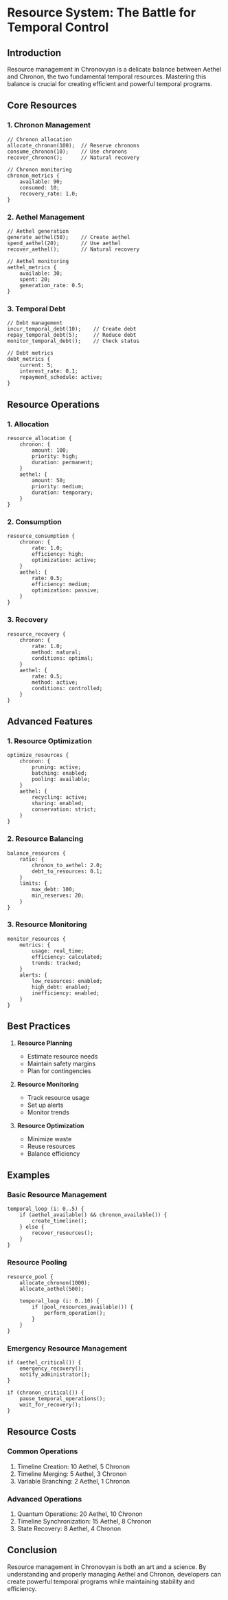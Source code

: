 # Resource System: The Battle for Temporal Control

## Introduction
Resource management in Chronovyan is a delicate balance between Aethel and Chronon, the two fundamental temporal resources. Mastering this balance is crucial for creating efficient and powerful temporal programs.

## Core Resources

### 1. Chronon Management
```chronovyan
// Chronon allocation
allocate_chronon(100);  // Reserve chronons
consume_chronon(10);    // Use chronons
recover_chronon();      // Natural recovery

// Chronon monitoring
chronon_metrics {
    available: 90;
    consumed: 10;
    recovery_rate: 1.0;
}
```

### 2. Aethel Management
```chronovyan
// Aethel generation
generate_aethel(50);    // Create aethel
spend_aethel(20);       // Use aethel
recover_aethel();       // Natural recovery

// Aethel monitoring
aethel_metrics {
    available: 30;
    spent: 20;
    generation_rate: 0.5;
}
```

### 3. Temporal Debt
```chronovyan
// Debt management
incur_temporal_debt(10);    // Create debt
repay_temporal_debt(5);     // Reduce debt
monitor_temporal_debt();    // Check status

// Debt metrics
debt_metrics {
    current: 5;
    interest_rate: 0.1;
    repayment_schedule: active;
}
```

## Resource Operations

### 1. Allocation
```chronovyan
resource_allocation {
    chronon: {
        amount: 100;
        priority: high;
        duration: permanent;
    }
    aethel: {
        amount: 50;
        priority: medium;
        duration: temporary;
    }
}
```

### 2. Consumption
```chronovyan
resource_consumption {
    chronon: {
        rate: 1.0;
        efficiency: high;
        optimization: active;
    }
    aethel: {
        rate: 0.5;
        efficiency: medium;
        optimization: passive;
    }
}
```

### 3. Recovery
```chronovyan
resource_recovery {
    chronon: {
        rate: 1.0;
        method: natural;
        conditions: optimal;
    }
    aethel: {
        rate: 0.5;
        method: active;
        conditions: controlled;
    }
}
```

## Advanced Features

### 1. Resource Optimization
```chronovyan
optimize_resources {
    chronon: {
        pruning: active;
        batching: enabled;
        pooling: available;
    }
    aethel: {
        recycling: active;
        sharing: enabled;
        conservation: strict;
    }
}
```

### 2. Resource Balancing
```chronovyan
balance_resources {
    ratio: {
        chronon_to_aethel: 2.0;
        debt_to_resources: 0.1;
    }
    limits: {
        max_debt: 100;
        min_reserves: 20;
    }
}
```

### 3. Resource Monitoring
```chronovyan
monitor_resources {
    metrics: {
        usage: real_time;
        efficiency: calculated;
        trends: tracked;
    }
    alerts: {
        low_resources: enabled;
        high_debt: enabled;
        inefficiency: enabled;
    }
}
```

## Best Practices

1. **Resource Planning**
   - Estimate resource needs
   - Maintain safety margins
   - Plan for contingencies

2. **Resource Monitoring**
   - Track resource usage
   - Set up alerts
   - Monitor trends

3. **Resource Optimization**
   - Minimize waste
   - Reuse resources
   - Balance efficiency

## Examples

### Basic Resource Management
```chronovyan
temporal_loop (i: 0..5) {
    if (aethel_available() && chronon_available()) {
        create_timeline();
    } else {
        recover_resources();
    }
}
```

### Resource Pooling
```chronovyan
resource_pool {
    allocate_chronon(1000);
    allocate_aethel(500);
    
    temporal_loop (i: 0..10) {
        if (pool_resources_available()) {
            perform_operation();
        }
    }
}
```

### Emergency Resource Management
```chronovyan
if (aethel_critical()) {
    emergency_recovery();
    notify_administrator();
}

if (chronon_critical()) {
    pause_temporal_operations();
    wait_for_recovery();
}
```

## Resource Costs

### Common Operations
1. Timeline Creation: 10 Aethel, 5 Chronon
2. Timeline Merging: 5 Aethel, 3 Chronon
3. Variable Branching: 2 Aethel, 1 Chronon

### Advanced Operations
1. Quantum Operations: 20 Aethel, 10 Chronon
2. Timeline Synchronization: 15 Aethel, 8 Chronon
3. State Recovery: 8 Aethel, 4 Chronon

## Conclusion
Resource management in Chronovyan is both an art and a science. By understanding and properly managing Aethel and Chronon, developers can create powerful temporal programs while maintaining stability and efficiency. 